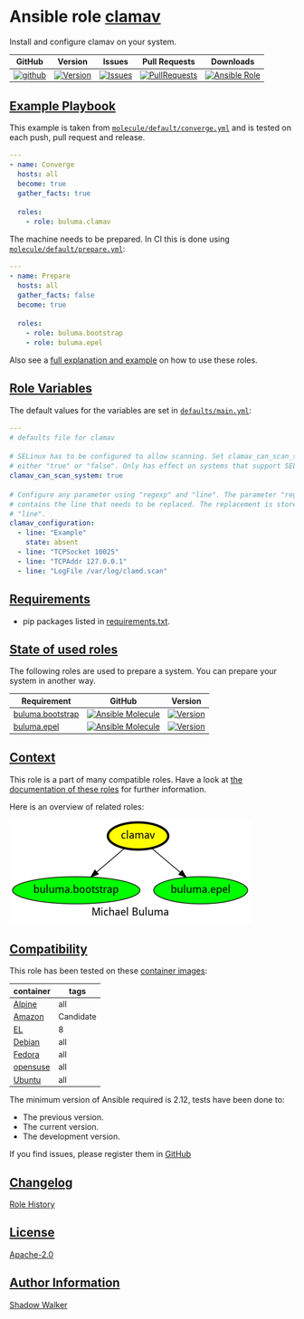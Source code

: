 # Ansible role [clamav](https://galaxy.ansible.com/ui/standalone/roles/buluma/clamav/documentation)

Install and configure clamav on your system.

|GitHub|Version|Issues|Pull Requests|Downloads|
|------|-------|------|-------------|---------|
|[![github](https://github.com/buluma/ansible-role-clamav/actions/workflows/molecule.yml/badge.svg)](https://github.com/buluma/ansible-role-clamav/actions/workflows/molecule.yml)|[![Version](https://img.shields.io/github/release/buluma/ansible-role-clamav.svg)](https://github.com/buluma/ansible-role-clamav/releases/)|[![Issues](https://img.shields.io/github/issues/buluma/ansible-role-clamav.svg)](https://github.com/buluma/ansible-role-clamav/issues/)|[![PullRequests](https://img.shields.io/github/issues-pr-closed-raw/buluma/ansible-role-clamav.svg)](https://github.com/buluma/ansible-role-clamav/pulls/)|[![Ansible Role](https://img.shields.io/ansible/role/d/buluma/clamav)](https://galaxy.ansible.com/ui/standalone/roles/buluma/clamav/documentation)|

## [Example Playbook](#example-playbook)

This example is taken from [`molecule/default/converge.yml`](https://github.com/buluma/ansible-role-clamav/blob/master/molecule/default/converge.yml) and is tested on each push, pull request and release.

```yaml
---
- name: Converge
  hosts: all
  become: true
  gather_facts: true

  roles:
    - role: buluma.clamav
```

The machine needs to be prepared. In CI this is done using [`molecule/default/prepare.yml`](https://github.com/buluma/ansible-role-clamav/blob/master/molecule/default/prepare.yml):

```yaml
---
- name: Prepare
  hosts: all
  gather_facts: false
  become: true

  roles:
    - role: buluma.bootstrap
    - role: buluma.epel
```

Also see a [full explanation and example](https://buluma.github.io/how-to-use-these-roles.html) on how to use these roles.

## [Role Variables](#role-variables)

The default values for the variables are set in [`defaults/main.yml`](https://github.com/buluma/ansible-role-clamav/blob/master/defaults/main.yml):

```yaml
---
# defaults file for clamav

# SELinux has to be configured to allow scanning. Set clamav_can_scan_system to
# either "true" or "false". Only has effect on systems that support SELinux.
clamav_can_scan_system: true

# Configure any parameter using "regexp" and "line". The parameter "regexp"
# contains the line that needs to be replaced. The replacement is stored in
# "line".
clamav_configuration:
  - line: "Example"
    state: absent
  - line: "TCPSocket 10025"
  - line: "TCPAddr 127.0.0.1"
  - line: "LogFile /var/log/clamd.scan"
```

## [Requirements](#requirements)

- pip packages listed in [requirements.txt](https://github.com/buluma/ansible-role-clamav/blob/master/requirements.txt).

## [State of used roles](#state-of-used-roles)

The following roles are used to prepare a system. You can prepare your system in another way.

| Requirement | GitHub | Version |
|-------------|--------|--------|
|[buluma.bootstrap](https://galaxy.ansible.com/buluma/bootstrap)|[![Ansible Molecule](https://github.com/buluma/ansible-role-bootstrap/actions/workflows/molecule.yml/badge.svg)](https://github.com/buluma/ansible-role-bootstrap/actions/workflows/molecule.yml)|[![Version](https://img.shields.io/github/release/buluma/ansible-role-bootstrap.svg)](https://github.com/shadowwalker/ansible-role-bootstrap)|
|[buluma.epel](https://galaxy.ansible.com/buluma/epel)|[![Ansible Molecule](https://github.com/buluma/ansible-role-epel/actions/workflows/molecule.yml/badge.svg)](https://github.com/buluma/ansible-role-epel/actions/workflows/molecule.yml)|[![Version](https://img.shields.io/github/release/buluma/ansible-role-epel.svg)](https://github.com/shadowwalker/ansible-role-epel)|

## [Context](#context)

This role is a part of many compatible roles. Have a look at [the documentation of these roles](https://buluma.github.io/) for further information.

Here is an overview of related roles:

![dependencies](https://raw.githubusercontent.com/buluma/ansible-role-clamav/png/requirements.png "Dependencies")

## [Compatibility](#compatibility)

This role has been tested on these [container images](https://hub.docker.com/u/buluma):

|container|tags|
|---------|----|
|[Alpine](https://hub.docker.com/r/buluma/alpine)|all|
|[Amazon](https://hub.docker.com/r/buluma/amazonlinux)|Candidate|
|[EL](https://hub.docker.com/r/buluma/enterpriselinux)|8|
|[Debian](https://hub.docker.com/r/buluma/debian)|all|
|[Fedora](https://hub.docker.com/r/buluma/fedora)|all|
|[opensuse](https://hub.docker.com/r/buluma/opensuse)|all|
|[Ubuntu](https://hub.docker.com/r/buluma/ubuntu)|all|

The minimum version of Ansible required is 2.12, tests have been done to:

- The previous version.
- The current version.
- The development version.

If you find issues, please register them in [GitHub](https://github.com/buluma/ansible-role-clamav/issues)

## [Changelog](#changelog)

[Role History](https://github.com/buluma/ansible-role-clamav/blob/master/CHANGELOG.md)

## [License](#license)

[Apache-2.0](https://github.com/buluma/ansible-role-clamav/blob/master/LICENSE)

## [Author Information](#author-information)

[Shadow Walker](https://buluma.github.io/)
